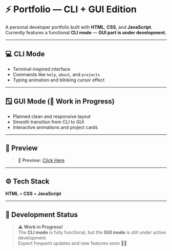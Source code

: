 # ⚡ Portfolio — CLI + GUI Edition

A personal developer portfolio built with **HTML**, **CSS**, and **JavaScript**.  
Currently features a functional **CLI mode** — **GUI part is under development.**

---

## 💻 CLI Mode
- Terminal-inspired interface  
- Commands like `help`, `about`, and `projects`  
- Typing animation and blinking cursor effect  

---

## 🪟 GUI Mode (🚧 Work in Progress)
- Planned clean and responsive layout  
- Smooth transition from CLI to GUI  
- Interactive animations and project cards  

---

## 🚀 Preview

> 🔗 **Preview:** [Click Here](https://portfolio-lovat-seven-93.vercel.app/)

---

## ⚙️ Tech Stack
**HTML** • **CSS** • **JavaScript**

---

## 🧱 Development Status

> ⚠️ **Work in Progress!**  
> The **CLI mode** is fully functional, but the **GUI mode** is still under active development.  
> Expect frequent updates and new features soon 👨‍💻
